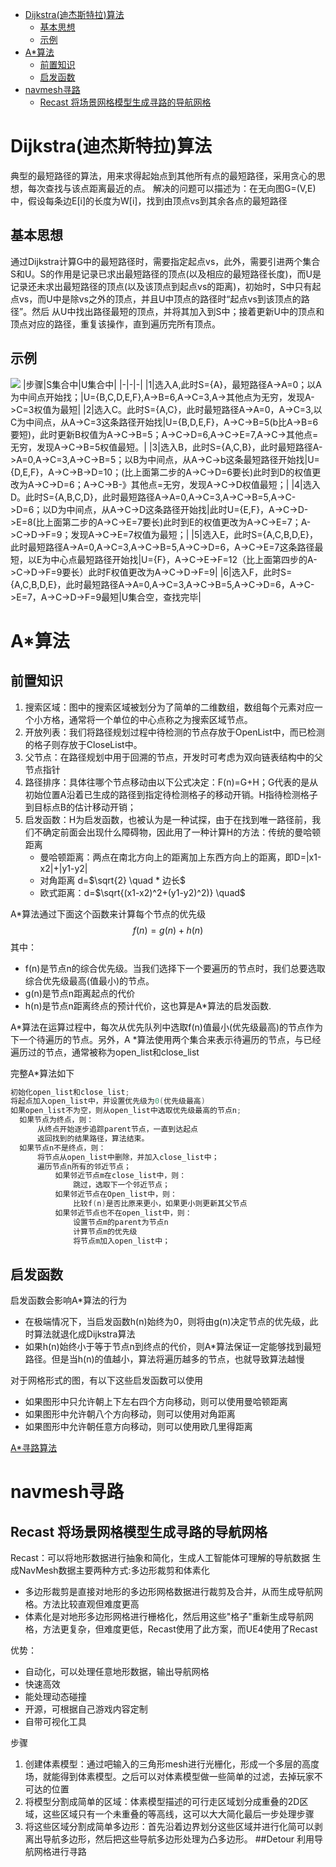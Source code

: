- [Dijkstra(迪杰斯特拉)算法](#dijkstra迪杰斯特拉算法)
  - [基本思想](#基本思想)
  - [示例](#示例)
- [A\*算法](#a算法)
  - [前置知识](#前置知识)
  - [启发函数](#启发函数)
- [navmesh寻路](#navmesh寻路)
  - [Recast 将场景网格模型生成寻路的导航网格](#recast-将场景网格模型生成寻路的导航网格)


# Dijkstra(迪杰斯特拉)算法
典型的最短路径的算法，用来求得起始点到其他所有点的最短路径，采用贪心的思想，每次查找与该点距离最近的点。
解决的问题可以描述为：在无向图G=(V,E)中，假设每条边E[i]的长度为W[i]，找到由顶点vs到其余各点的最短路径
## 基本思想
通过Dijkstra计算G中的最短路径时，需要指定起点vs，此外，需要引进两个集合S和U。S的作用是记录已求出最短路径的顶点(以及相应的最短路径长度)，而U是记录还未求出最短路径的顶点(以及该顶点到起点vs的距离)，初始时，S中只有起点vs，而U中是除vs之外的顶点，并且U中顶点的路径时“起点vs到该顶点的路径”。然后 从U中找出路径最短的顶点，并将其加入到S中；接着更新U中的顶点和顶点对应的路径，重复该操作，直到遍历完所有顶点。
## 示例
![](https://pic002.cnblogs.com/images/2012/426620/2012073019593375.jpg)
|步骤|S集合中|U集合中|
|-|-|-|
|1|选入A,此时S={A}，最短路径A->A=0；以A为中间点开始找；|U={B,C,D,E,F},A->B=6,A->C=3,A->其他点为无穷，发现A->C=3权值为最短|
|2|选入C。此时S={A,C}，此时最短路径A->A=0，A->C=3,以C为中间点，从A->C=3这条路径开始找|U={B,D,E,F}，A->C->B=5(b比A->B=6要短)，此时更新B权值为A->C->B=5；A->C->D=6,A->C->E=7,A->C->其他点=无穷，发现A->C->B=5权值最短。|
|3|选入B，此时S={A,C,B}，此时最短路径A->A=0,A->C=3,A->C->B=5；以B为中间点，从A->C->b这条最短路径开始找|U={D,E,F}，A->C->B->D=10；(比上面第二步的A->C->D=6要长)此时到D的权值更改为A->C->D=6；A->C->B-》其他点=无穷，发现A->C->D权值最短；|
|4|选入D。此时S={A,B,C,D}，此时最短路径A->A=0,A->C=3,A->C->B=5,A->C->D=6；以D为中间点，从A->C->D这条路径开始找|此时U={E,F}，A->C->D->E=8(比上面第二步的A->C->E=7要长)此时到E的权值更改为A->C->E=7；A->C->D->F=9；发现A->C->E=7权值为最短；|
|5|选入E，此时S={A,C,B,D,E}，此时最短路径A->A=0,A->C=3,A->C->B=5,A->C->D=6，A->C->E=7这条路径最短，以E为中心点最短路径开始找|U={F}，A->C->E->F=12（比上面第四步的A->C->D->F=9要长）此时F权值更改为A->C->D->F=9|
|6|选入F，此时S={A,C,B,D,E}，此时最短路径A->A=0,A->C=3,A->C->B=5,A->C->D=6，A->C->E=7，A->C->D->F=9最短|U集合空，查找完毕|

# A*算法
## 前置知识
1. 搜索区域：图中的搜索区域被划分为了简单的二维数组，数组每个元素对应一个小方格，通常将一个单位的中心点称之为搜索区域节点。
2. 开放列表：我们将路径规划过程中待检测的节点存放于OpenList中，而已检测的格子则存放于CloseList中。
3. 父节点：在路径规划中用于回溯的节点，开发时可考虑为双向链表结构中的父节点指针
4. 路径排序：具体往哪个节点移动由以下公式决定：F(n)=G+H；G代表的是从初始位置A沿着已生成的路径到指定待检测格子的移动开销。H指待检测格子到目标点B的估计移动开销；
5. 启发函数：H为启发函数，也被认为是一种试探，由于在找到唯一路径前，我们不确定前面会出现什么障碍物，因此用了一种计算H的方法：传统的曼哈顿距离
    * 曼哈顿距离：两点在南北方向上的距离加上东西方向上的距离，即D=|x1-x2|+|y1-y2|
    * 对角距离  d=$\sqrt{2} \quad * 边长$
    * 欧式距离：d=$\sqrt{(x1-x2)^2+(y1-y2)^2)} \quad$


A*算法通过下面这个函数来计算每个节点的优先级
$$f(n)=g(n)+h(n)$$
其中：
* f(n)是节点n的综合优先级。当我们选择下一个要遍历的节点时，我们总要选取综合优先级最高(值最小)的节点。
* g(n)是节点n距离起点的代价
* h(n)是节点n距离终点的预计代价，这也算是A*算法的启发函数.
  
A*算法在运算过程中，每次从优先队列中选取f(n)值最小(优先级最高)的节点作为下一个待遍历的节点。另外，A *算法使用两个集合来表示待遍历的节点，与已经遍历过的节点，通常被称为open_list和close_list

完整A*算法如下

~~~c++
初始化open_list和close_list;
将起点加入open_list中，并设置优先级为0(优先级最高)
如果open_list不为空，则从open_list中选取优先级最高的节点n;
  如果节点为终点，则：
      从终点开始逐步追踪parent节点，一直到达起点
      返回找到的结果路径，算法结束。
  如果节点n不是终点，则：
      将节点从open_list中删除，并加入close_list中；
      遍历节点n所有的邻近节点；
          如果邻近节点m在close_list中，则：
              跳过，选取下一个邻近节点；
          如果邻近节点在Open_list中，则：
              比较f(n)是否比原来更小，如果更小则更新其父节点
          如果邻近节点也不在open_list中，则：
              设置节点m的parent为节点n
              计算节点m的优先级
              将节点m加入open_list中；
~~~

## 启发函数
启发函数会影响A*算法的行为
* 在极端情况下，当启发函数h(n)始终为0，则将由g(n)决定节点的优先级，此时算法就退化成Dijkstra算法
* 如果h(n)始终小于等于节点n到终点的代价，则A*算法保证一定能够找到最短路径。但是当h(n)的值越小，算法将遍历越多的节点，也就导致算法越慢

对于网格形式的图，有以下这些启发函数可以使用
* 如果图形中只允许朝上下左右四个方向移动，则可以使用曼哈顿距离
* 如果图形中允许朝八个方向移动，则可以使用对角距离
* 如果图形中允许朝任意方向移动，则可以使用欧几里得距离

[A*寻路算法](https://www.cnblogs.com/shiroe/p/15516246.html)


# navmesh寻路
## Recast 将场景网格模型生成寻路的导航网格
Recast：可以将地形数据进行抽象和简化，生成人工智能体可理解的导航数据
生成NavMesh数据主要两种方式:多边形裁剪和体素化
* 多边形裁剪是直接对地形的多边形网格数据进行裁剪及合并，从而生成导航网格。方法比较直观但难度更高
* 体素化是对地形多边形网格进行栅格化，然后用这些"格子"重新生成导航网格，方法更复杂，但难度更低，Recast使用了此方案，而UE4使用了Recast


优势：
* 自动化，可以处理任意地形数据，输出导航网格
* 快速高效
* 能处理动态碰撞
* 开源，可根据自己游戏内容定制
* 自带可视化工具

步骤
1. 创建体素模型：通过吧输入的三角形mesh进行光栅化，形成一个多层的高度场，就能得到体素模型。之后可以对体素模型做一些简单的过滤，去掉玩家不可达的位置
2. 将模型分割成简单的区域：体素模型描述的可行走区域划分成重叠的2D区域，这些区域只有一个未重叠的等高线，这可以大大简化最后一步处理步骤
3. 将这些区域分割成简单多边形：首先沿着边界划分这些区域并进行化简可以剥离出导航多边形，然后把这些导航多边形处理为凸多边形。
##Detour 利用导航网格进行寻路
